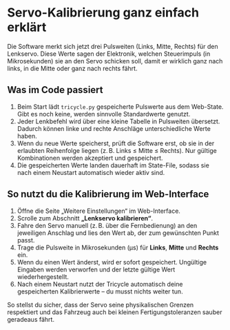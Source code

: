 # Servo-Kalibrierung ganz einfach erklärt

Die Software merkt sich jetzt drei Pulsweiten (Links, Mitte, Rechts) für den Lenkservo. Diese Werte sagen der Elektronik, welchen Steuerimpuls (in Mikrosekunden) sie an den Servo schicken soll, damit er wirklich ganz nach links, in die Mitte oder ganz nach rechts fährt.

## Was im Code passiert

1. Beim Start lädt `tricycle.py` gespeicherte Pulswerte aus dem Web-State. Gibt es noch keine, werden sinnvolle Standardwerte genutzt.
2. Jeder Lenkbefehl wird über eine kleine Tabelle in Pulsweiten übersetzt. Dadurch können linke und rechte Anschläge unterschiedliche Werte haben.
3. Wenn du neue Werte speicherst, prüft die Software erst, ob sie in der erlaubten Reihenfolge liegen (z. B. Links ≤ Mitte ≤ Rechts). Nur gültige Kombinationen werden akzeptiert und gespeichert.
4. Die gespeicherten Werte landen dauerhaft im State-File, sodass sie nach einem Neustart automatisch wieder aktiv sind.

## So nutzt du die Kalibrierung im Web-Interface

1. Öffne die Seite „Weitere Einstellungen“ im Web-Interface.
2. Scrolle zum Abschnitt **„Lenkservo kalibrieren“**.
3. Fahre den Servo manuell (z. B. über die Fernbedienung) an den jeweiligen Anschlag und lies den Wert ab, der zum gewünschten Punkt passt.
4. Trage die Pulsweite in Mikrosekunden (µs) für **Links**, **Mitte** und **Rechts** ein.
5. Wenn du einen Wert änderst, wird er sofort gespeichert. Ungültige Eingaben werden verworfen und der letzte gültige Wert wiederhergestellt.
6. Nach einem Neustart nutzt der Tricycle automatisch deine gespeicherten Kalibrierwerte – du musst nichts weiter tun.

So stellst du sicher, dass der Servo seine physikalischen Grenzen respektiert und das Fahrzeug auch bei kleinen Fertigungstoleranzen sauber geradeaus fährt.
